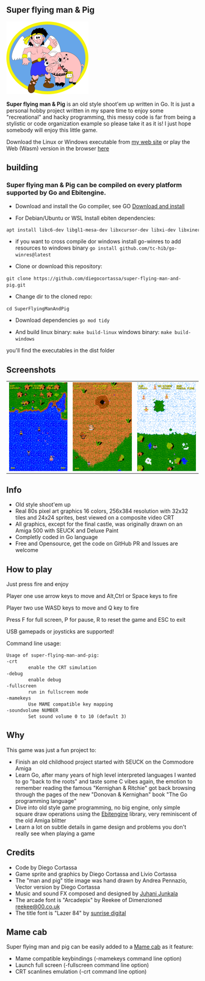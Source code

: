 ## Super flying man & Pig
![Title Image](assets/Title.png)

**Super flying man & Pig** is an old style shoot'em up written in Go.
It is just a personal hobby project written in my spare time to enjoy some "recreational" and hacky programming, this messy code is far from being a stylistic or code organization example so please take it as it is!
I just hope somebody will enjoy this little game.

Download the Linux or Windows executable from [my web site](https://www.cortassa.net/sfmap/) or play the Web (Wasm) version in the browser [here](https://www.cortassa.net/sfmap/wasm/)

## building
### **Super flying man & Pig** can be compiled on every platform supported by Go and Ebitengine.

- Download and install the Go compiler, see GO [Download and install](https://go.dev/doc/install)

- For Debian/Ubuntu or WSL
Install ebiten dependencies:
```bash
apt install libc6-dev libgl1-mesa-dev libxcursor-dev libxi-dev libxinerama-dev libxrandr-dev libxxf86vm-dev libasound2-dev pkg-config
```
- if you want to cross compile dor windows install go-winres to add resources to windows binary
`go install github.com/tc-hib/go-winres@latest`

- Clone or download this repository:

`git clone https://github.com/diegocortassa/super-flying-man-and-pig.git`

- Change dir to the cloned repo:

`cd SuperFlyingManAndPig`

- Download dependencies
`go mod tidy`

- And build
linux binary:
`make build-linux`
windows binary:
`make build-windows`

you'll find the executables in the dist folder

## Screenshots
|                                      |                                      |                                      |
| ------------------------------------ | ------------------------------------ | ------------------------------------ |
|![alt text](assets/README/Snap_01.png)|![alt text](assets/README/Snap_02.png)|![alt text](assets/README/Snap_03.png)|


## Info
- Old style shoot'em up
- Real 80s pixel art graphics 16 colors, 256x384 resolution with 32x32 tiles and 24x24 sprites, best viewed on a composite video CRT
- All graphics, except for the final castle, was originally drawn on an Amiga 500 with SEUCK and Deluxe Paint
- Completly coded in Go language
- Free and Opensource, get the code on GitHub PR and Issues are welcome

## How to play
Just press fire and enjoy

Player one use arrow keys to move and Alt,Ctrl or Space keys to fire

Player two use WASD keys to move and Q key to fire

Press F for full screen, P for pause, R to reset the game and ESC to exit

USB gamepads or joysticks are supported!

Command line usage:
```
Usage of super-flying-man-and-pig:
-crt
        enable the CRT simulation
-debug
        enable debug
-fullscreen
        run in fullscreen mode
-mamekeys
        Use MAME compatible key mapping
-soundvolume NUMBER
        Set sound volume 0 to 10 (default 3)
```

## Why
This game was just a fun project to:

- Finish an old childhood project started with SEUCK on the Commodore Amiga
- Learn Go, after many years of high level interpreted languages I wanted to go "back to the roots" and taste some C vibes again, the emotion to remember reading the famous "Kernighan & Ritchie" got back browsing through the pages of the new "Donovan & Kernighan" book "The Go programming language"
- Dive into old style game programming, no big engine, only simple square draw operations using the [Ebitengine](https://ebitengine.org/) library, very reminiscent of the old Amiga blitter
- Learn a lot on subtle details in game design and problems you don't really see when playing a game

## Credits
- Code by Diego Cortassa
- Game sprite and graphics by Diego Cortassa and Livio Cortassa
- The "man and pig" title image was hand drawn by Andrea Pennazio, Vector version by Diego Cortassa
- Music and sound FX composed and designed by [Juhani Junkala](https://juhanijunkala.com/)
- The arcade font is "Arcadepix" by Reekee of Dimenzioned reekee@00.co.uk
- The title font is "Lazer 84" by [sunrise digital](https://sunrise-digital.net/font.html)

## Mame cab
Super flying man and pig can be easily added to a [Mame cab](http://wp.arcadeitalia.net/guida-al-mamecab/) as it feature:

- Mame compatible keybindings (-mamekeys command line option)
- Launch full screen (-fullscreen command line option)
- CRT scanlines emulation (-crt command line option)